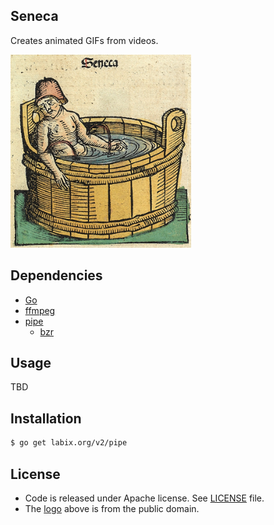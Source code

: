 ## Seneca 

Creates animated GIFs from videos.

<img src="logo.png" width="289" height="309" alt="seneca animated gif logo"/>

## Dependencies

* [Go](http://golang.org/)
* [ffmpeg](http://www.ffmpeg.org/)
* [pipe](http://labix.org/pipe)
  * [bzr](http://bazaar.canonical.com/en/)

## Usage

TBD

## Installation

```sh
$ go get labix.org/v2/pipe
```

## License

* Code is released under Apache license. See [LICENSE](./blob/master/LICENSE) file.
* The [logo](http://commons.wikimedia.org/wiki/File:Nuremberg_chronicles_f_105r_1.png) above is from the public domain.
